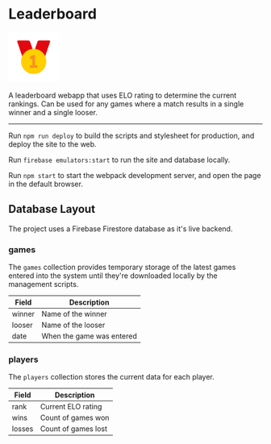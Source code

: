 # Leaderboard

<img alt="Medal Icon" src="icon.svg" width="100">

A leaderboard webapp that uses ELO rating to determine the current rankings. Can be used for any games where a match results in a single winner and a single looser.

---

Run `npm run deploy` to build the scripts and stylesheet for production, and deploy the site to the web.

Run `firebase emulators:start` to run the site and database locally.

Run `npm start` to start the webpack development server, and open the page in the default browser.

## Database Layout

The project uses a Firebase Firestore database as it's live backend.

### games

The `games` collection provides temporary storage of the latest games entered into the system until they're downloaded locally by the management scripts.

| Field  | Description               |
| ------ | ------------------------- |
| winner | Name of the winner        |
| looser | Name of the looser        |
| date   | When the game was entered |

### players

The `players` collection stores the current data for each player.

| Field  | Description         |
| ------ | ------------------- |
| rank   | Current ELO rating  |
| wins   | Count of games won  |
| losses | Count of games lost |
